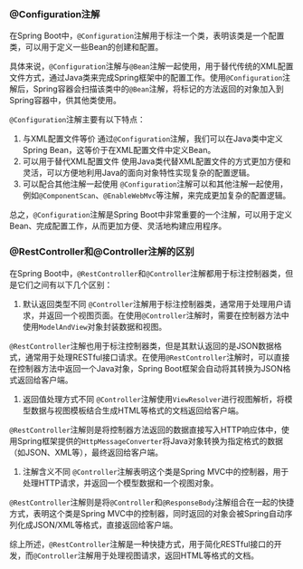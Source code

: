 ### @Configuration注解

在Spring Boot中，`@Configuration`注解用于标注一个类，表明该类是一个配置类，可以用于定义一些Bean的创建和配置。

具体来说，`@Configuration`注解与`@Bean`注解一起使用，用于替代传统的XML配置文件方式，通过Java类来完成Spring框架中的配置工作。使用`@Configuration`注解后，Spring容器会扫描该类中的`@Bean`注解，将标记的方法返回的对象加入到Spring容器中，供其他类使用。

`@Configuration`注解主要有以下特点：

1. 与XML配置文件等价 通过`@Configuration`注解，我们可以在Java类中定义Spring Bean，这等价于在XML配置文件中定义Bean。
2. 可以用于替代XML配置文件 使用Java类代替XML配置文件的方式更加方便和灵活，可以方便地利用Java的面向对象特性实现复杂的配置逻辑。
3. 可以配合其他注解一起使用 `@Configuration`注解可以和其他注解一起使用，例如`@ComponentScan`、`@EnableWebMvc`等注解，来完成更加复杂的配置逻辑。

总之，`@Configuration`注解是Spring Boot中非常重要的一个注解，可以用于定义Bean、完成配置工作，从而更加方便、灵活地构建应用程序。

### @RestController和@Controller注解的区别

在Spring Boot中，`@RestController`和`@Controller`注解都用于标注控制器类，但是它们之间有以下几个区别：

1. 默认返回类型不同 `@Controller`注解用于标注控制器类，通常用于处理用户请求，并返回一个视图页面。在使用`@Controller`注解时，需要在控制器方法中使用`ModelAndView`对象封装数据和视图。

`@RestController`注解也用于标注控制器类，但是其默认返回的是JSON数据格式，通常用于处理RESTful接口请求。在使用`@RestController`注解时，可以直接在控制器方法中返回一个Java对象，Spring Boot框架会自动将其转换为JSON格式返回给客户端。

1. 返回值处理方式不同 `@Controller`注解使用`ViewResolver`进行视图解析，将模型数据与视图模板结合生成HTML等格式的文档返回给客户端。

`@RestController`注解则是将控制器方法返回的数据直接写入HTTP响应体中，使用Spring框架提供的`HttpMessageConverter`将Java对象转换为指定格式的数据（如JSON、XML等），最终返回给客户端。

1. 注解含义不同 `@Controller`注解表明这个类是Spring MVC中的控制器，用于处理HTTP请求，并返回一个模型数据和一个视图对象。

`@RestController`注解则是将`@Controller`和`@ResponseBody`注解组合在一起的快捷方式，表明这个类是Spring MVC中的控制器，同时返回的对象会被Spring自动序列化成JSON/XML等格式，直接返回给客户端。

综上所述，`@RestController`注解是一种快捷方式，用于简化RESTful接口的开发，而`@Controller`注解用于处理视图请求，返回HTML等格式的文档。